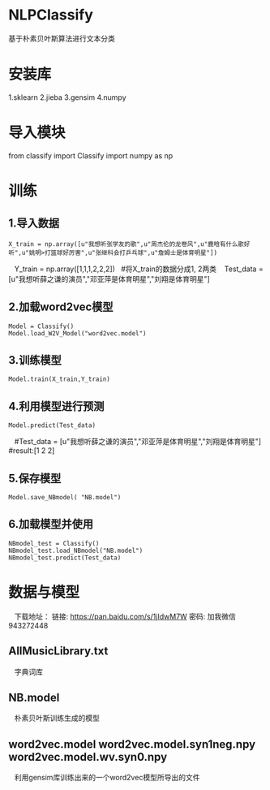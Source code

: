 # NLPClassify
基于朴素贝叶斯算法进行文本分类

# 安装库
1.sklearn
2.jieba
3.gensim
4.numpy

# 导入模块
from classify import Classify
import numpy as np

# 训练
## 1.导入数据
    X_train = np.array([u"我想听张学友的歌",u"周杰伦的龙卷风",u"鹿晗有什么歌好听",u"姚明>打篮球好厉害",u"张继科会打乒乓球",u"詹姆士是体育明星"])
    Y_train = np.array([1,1,1,2,2,2])   #将X_train的数据分成1, 2两类
    Test_data = [u"我想听薛之谦的演员","邓亚萍是体育明星","刘翔是体育明星"]

## 2.加载word2vec模型
    Model = Classify()
    Model.load_W2V_Model("word2vec.model")

## 3.训练模型
    Model.train(X_train,Y_train)

## 4.利用模型进行预测
    Model.predict(Test_data)
    
    #Test_data = [u"我想听薛之谦的演员","邓亚萍是体育明星","刘翔是体育明星"]
    #result:[1 2 2]

## 5.保存模型
    Model.save_NBmodel( "NB.model")

## 6.加载模型并使用
    NBmodel_test = Classify()
    NBmodel_test.load_NBmodel("NB.model")
    NBmodel_test.predict(Test_data)

# 数据与模型
    下载地址： 链接: https://pan.baidu.com/s/1jIdwM7W 密码: 加我微信943272448
## AllMusicLibrary.txt
    字典词库
## NB.model
    朴素贝叶斯训练生成的模型
## word2vec.model word2vec.model.syn1neg.npy word2vec.model.wv.syn0.npy
    利用gensim库训练出来的一个word2vec模型所导出的文件
    
